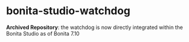 # bonita-studio-watchdog

**Archived Repository**: the watchdog is now directly integrated within the Bonita Studio as of Bonita 7.10


